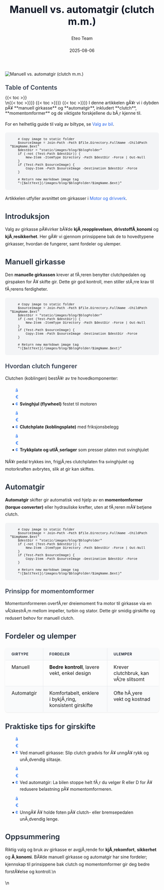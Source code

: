 ﻿---
title: "Manuell vs. automatgir (clutch m.m.)"
date: 2025-08-06
draft: false
author: "Eteo Team"
description: "En grundig artikkel om forskjellene mellom manuell girkasse og automatgir, inkludert clutch, momentomformer, fordeler og ulemper. Viktig kunnskap for teoriprøven i bil klasse B."
categories: ["Driving Theory"]
tags: ["driving", "theory", "safety"]
featured_image: "/images/blog/manuell-vs-automatgir/manuell-vs-automatgir-image.svg"
---

<style>
/* Base text styling */
.article-content {
  font-family: 'Inter', -apple-system, BlinkMacSystemFont, 'Segoe UI', Roboto, Oxygen, Ubuntu, Cantarell, 'Open Sans', 'Helvetica Neue', sans-serif;
  line-height: 1.6;
  color: #1f2937;
  font-size: 16px;
}

/* Headers */
h1 {
  font-size: 2rem;
  font-weight: 700;
  margin: 2rem 0 1.5rem;
  color: #111827;
}

h2 {
  font-size: 1.5rem;
  font-weight: 600;
  margin: 2rem 0 1rem;
  color: #1f2937;
}

h3 {
  font-size: 1.25rem;
  font-weight: 600;
  margin: 1.5rem 0 0.75rem;
  color: #374151;
}

/* Paragraphs */
p {
  margin: 1rem 0;
  line-height: 1.7;
}

/* Lists */
ul, ol {
  margin: 1rem 0 1rem 1.5rem;
  padding-left: 1rem;
}

li {
  margin-bottom: 0.5rem;
  line-height: 1.6;
  position: relative;
  padding-left: 0.5rem;
}

ul > li::before {
  content: 'â€¢';
  color: #3b82f6;
  font-weight: bold;
  display: inline-block;
  width: 1em;
  margin-left: -1em;
}

/* Links */
a {
  color: #2563eb;
  text-decoration: none;
  transition: color 0.2s ease;
}

a:hover {
  color: #1d4ed8;
  text-decoration: underline;
}

/* Code blocks */
pre, code {
  font-family: 'SFMono-Regular', Consolas, 'Liberation Mono', Menlo, monospace;
  background-color: #f3f4f6;
  border-radius: 0.375rem;
  font-size: 0.875em;
}

pre {
  padding: 1rem;
  overflow-x: auto;
  margin: 1rem 0;
}

code {
  padding: 0.2em 0.4em;
}

/* Blockquotes */
blockquote {
  border-left: 4px solid #e5e7eb;
  margin: 1.5rem 0;
  padding: 0.75rem 1rem 0.75rem 1.5rem;
  background-color: #f9fafb;
  color: #4b5563;
  font-style: italic;
}

/* Tables */
table {
  margin: 1.5rem auto !important;
  border-collapse: collapse !important;
  width: 100% !important;
  max-width: 100%;
  box-shadow: 0 1px 3px rgba(0,0,0,0.1) !important;
  border-radius: 0.5rem !important;
  overflow: hidden !important;
  border: 1px solid #e5e7eb !important;
  display: table !important;
}

th, td {
  padding: 0.75rem 1.25rem !important;
  text-align: left !important;
  border: 1px solid #e5e7eb !important;
  vertical-align: top;
}

th {
  background-color: #f9fafb !important;
  font-weight: 600 !important;
  color: #111827 !important;
  text-transform: uppercase !important;
  font-size: 0.75rem !important;
  letter-spacing: 0.05em !important;
}

tr:nth-child(even) {
  background-color: #f9fafb !important;
}

tr:hover {
  background-color: #f3f4f6 !important;
}

/* Responsive adjustments */
@media (max-width: 768px) {
  .article-content {
    font-size: 15px;
  }
  
  h1 { font-size: 1.75rem; }
  h2 { font-size: 1.375rem; }
  h3 { font-size: 1.125rem; }
  
  table {
    display: block !important;
    overflow-x: auto !important;
    -webkit-overflow-scrolling: touch;
  }
}
</style>


<div class="blog-content">
  <div class="featured-image">
    <img src="/images/blog/manuell-vs-automatgir/manuell-vs-automatgir-image.svg" alt="Manuell vs. automatgir (clutch m.m.)" class="img-fluid rounded">
  </div>

  <div class="toc-container mt-4 mb-4">
    <h3>Table of Contents</h3>
    {{< toc >}}
  </div>

  <div class="blog-body">\n{{< toc >}}}}
{{< toc >}}}}
{{< toc >}}}}
I denne artikkelen gÃ¥r vi i dybden pÃ¥ **manuell girkasse** og **automatgir**, inkludert **clutch**, **momentomformer** og de viktigste forskjellene du bÃ¸r kjenne til.
 
 For en helhetlig guide til valg av biltype, se [Valg av bil](/blogs/teori/valg-av-bil "Valg av bil - Fossil, hybrid eller elektrisk | Teorikurs").
 
 
        
        
        # Copy image to static folder
        $sourceImage = Join-Path -Path $file.Directory.FullName -ChildPath "$imgName.$ext"
        $destDir = "static/images/blog/$blogFolder"
        if (-not (Test-Path $destDir)) {
            New-Item -ItemType Directory -Path $destDir -Force | Out-Null
        }
        if (Test-Path $sourceImage) {
            Copy-Item -Path $sourceImage -Destination $destDir -Force
        }
        
        # Return new markdown image tag
        "![$altText](/images/blog/$blogFolder/$imgName.$ext)"
    

Artikkelen utfyller avsnittet om girkasser i [Motor og drivverk](/blogs/teori/bilens-tekniske-deler "Bilens tekniske deler: motor og drivverk").

## Introduksjon

Valg av girkasse pÃ¥virker bÃ¥de **kjÃ¸reopplevelsen**, **drivstoffÃ¸konomi** og **kjÃ¸resikkerhet**. Her gÃ¥r vi gjennom prinsippene bak de to hovedtypene girkasser, hvordan de fungerer, samt fordeler og ulemper.

## Manuell girkasse

Den **manuelle girkassen** krever at fÃ¸reren benytter clutchpedalen og girspaken for Ã¥ skifte gir. Dette gir god kontroll, men stiller stÃ¸rre krav til fÃ¸rerens ferdigheter.


        
        
        # Copy image to static folder
        $sourceImage = Join-Path -Path $file.Directory.FullName -ChildPath "$imgName.$ext"
        $destDir = "static/images/blog/$blogFolder"
        if (-not (Test-Path $destDir)) {
            New-Item -ItemType Directory -Path $destDir -Force | Out-Null
        }
        if (Test-Path $sourceImage) {
            Copy-Item -Path $sourceImage -Destination $destDir -Force
        }
        
        # Return new markdown image tag
        "![$altText](/images/blog/$blogFolder/$imgName.$ext)"
    

### Hvordan clutch fungerer

Clutchen (koblingen) bestÃ¥r av tre hovedkomponenter:

* **Svinghjul (flywheel)** festet til motoren
* **Clutchplate (koblingsplate)** med friksjonsbelegg
* **Trykkplate og utlÃ¸serlager** som presser platen mot svinghjulet

NÃ¥r pedal trykkes inn, frigjÃ¸res clutchplaten fra svinghjulet og motorkraften avbrytes, slik at gir kan skiftes.

## Automatgir

**Automatgir** skifter gir automatisk ved hjelp av en **momentomformer (torque converter)** eller hydrauliske krefter, uten at fÃ¸reren mÃ¥ betjene clutch.


        
        
        # Copy image to static folder
        $sourceImage = Join-Path -Path $file.Directory.FullName -ChildPath "$imgName.$ext"
        $destDir = "static/images/blog/$blogFolder"
        if (-not (Test-Path $destDir)) {
            New-Item -ItemType Directory -Path $destDir -Force | Out-Null
        }
        if (Test-Path $sourceImage) {
            Copy-Item -Path $sourceImage -Destination $destDir -Force
        }
        
        # Return new markdown image tag
        "![$altText](/images/blog/$blogFolder/$imgName.$ext)"
    

### Prinsipp for momentomformer

Momentomformeren overfÃ¸rer dreiemoment fra motor til girkasse via en vÃ¦skestrÃ¸m mellom impeller, turbin og stator. Dette gir smidig girskifte og redusert behov for manuell clutch.

## Fordeler og ulemper

| Girtype    | Fordeler                                        | Ulemper                              |
|------------|-------------------------------------------------|--------------------------------------|
| Manuell    | **Bedre kontroll**, lavere vekt, enkel design   | Krever clutchbruk, kan vÃ¦re slitsomt  |
| Automatgir | Komfortabelt, enklere i bykjÃ¸ring, konsistent girskifte | Ofte hÃ¸yere vekt og kostnad          |

## Praktiske tips for girskifte

* Ved manuell girkasse: Slip clutch gradvis for Ã¥ unngÃ¥ rykk og unÃ¸dvendig slitasje.
* Ved automatgir: La bilen stoppe helt fÃ¸r du velger R eller D for Ã¥ redusere belastning pÃ¥ momentomformeren.
* UnngÃ¥ Ã¥ holde foten pÃ¥ clutch- eller bremsepedalen unÃ¸dvendig lenge.

## Oppsummering

Riktig valg og bruk av girkasse er avgjÃ¸rende for **kjÃ¸rekomfort**, **sikkerhet** og **Ã¸konomi**. BÃ¥de manuell girkasse og automatgir har sine fordeler; kjennskap til prinsippene bak clutch og momentomformer gir deg bedre forstÃ¥else og kontroll.\n  </div>\n</div>